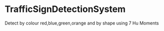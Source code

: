 # TrafficSignDetectionSystem
Detect by colour red,blue,green,orange and by shape using 7 Hu Moments
